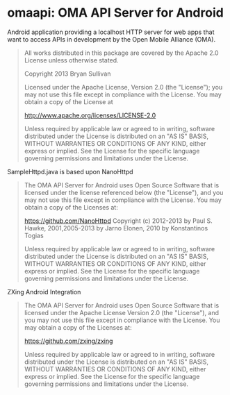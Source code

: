 omaapi: OMA API Server for Android
==================================

Android application providing a localhost HTTP server for web apps that want to access APIs in development by the Open Mobile Alliance (OMA).

>All works distributed in this package are covered by the Apache 2.0 License unless otherwise stated.
>
>Copyright 2013 Bryan Sullivan
>
>Licensed under the Apache License, Version 2.0 (the "License"); you may not use this file except in compliance with the License. You may obtain a copy of the License at 
>
>http://www.apache.org/licenses/LICENSE-2.0
>
>Unless required by applicable law or agreed to in writing, software distributed under the License is distributed on an "AS IS" BASIS, WITHOUT WARRANTIES OR CONDITIONS OF ANY KIND, either express or implied. See the License for the specific language governing permissions and limitations under the License.

SampleHttpd.java is based upon NanoHttpd

>The OMA API Server for Android uses Open Source Software that is licensed under the license referenced below (the "License"), and you may not use this file except in compliance with the License. You may obtain a copy of the Licenses at:
>
>https://github.com/NanoHttpd
>Copyright (c) 2012-2013 by Paul S. Hawke, 2001,2005-2013 by Jarno Elonen, 2010 by Konstantinos Togias
>
>Unless required by applicable law or agreed to in writing, software distributed under the License is distributed on an "AS IS" BASIS, WITHOUT WARRANTIES OR CONDITIONS OF ANY KIND, either express or implied. See the License for the specific language governing permissions and limitations under the License.

ZXing Android Integration

>The OMA API Server for Android uses Open Source Software that is licensed under the Apache License Version 2.0 (the "License"), and you may not use this file except in compliance with the License. You may obtain a copy of the Licenses at:
>
>https://github.com/zxing/zxing
>
>Unless required by applicable law or agreed to in writing, software distributed under the License is distributed on an "AS IS" BASIS, WITHOUT WARRANTIES OR CONDITIONS OF ANY KIND, either express or implied. See the License for the specific language governing permissions and limitations under the License.